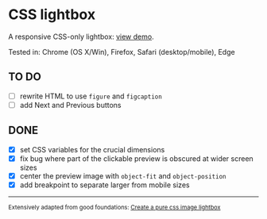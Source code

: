 # CSS lightbox

A responsive CSS-only lightbox: [view demo](https://daveeveritt.github.io/css-lightbox/).

Tested in: Chrome (OS X/Win), Firefox, Safari (desktop/mobile), Edge

## TO DO

- [ ] rewrite HTML to use `figure` and `figcaption`
- [ ] add Next and Previous buttons

## DONE

- [x] set CSS variables for the crucial dimensions
- [x] fix bug where part of the clickable preview is obscured at wider screen sizes
- [x] center the preview image with `object-fit` and `object-position`
- [x] add breakpoint to separate larger from mobile sizes

---
<small>Extensively adapted from good foundations: [Create a pure css image lightbox](https://webdesignerhut.com/pure-css-image-lightbox/)</small>

<!-- alternative version here: https://codepen.io/gschier/pen/HCoqh -->